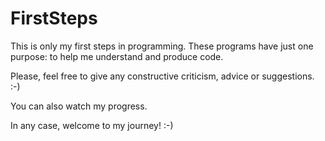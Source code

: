 # FirstSteps

This is only my first steps in programming. These programs have just one purpose: to help me understand and produce code.

Please, feel free to give any constructive criticism, advice or suggestions. :-)

You can also watch my progress.

In any case, welcome to my journey! :-)


